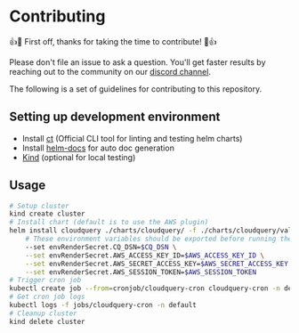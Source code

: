 # Contributing

:+1::tada: First off, thanks for taking the time to contribute! :tada::+1:

Please don't file an issue to ask a question. You'll get faster results by reaching out to the community on our [discord channel](https://cloudquery.io/discord).

The following is a set of guidelines for contributing to this repository.

## Setting up development environment

- Install [ct](https://github.com/helm/chart-testing) (Official CLI tool for linting and testing helm charts)
- Install [helm-docs](https://github.com/norwoodj/helm-docs) for auto doc generation
- [Kind](https://kind.sigs.k8s.io/docs/user/quick-start/) (optional for local testing)

## Usage

```bash
# Setup cluster
kind create cluster
# Install chart (default is to use the AWS plugin)
helm install cloudquery ./charts/cloudquery/ -f ./charts/cloudquery/values.yaml \
    # These environment variables should be exported before running the command
    --set envRenderSecret.CQ_DSN=$CQ_DSN \
    --set envRenderSecret.AWS_ACCESS_KEY_ID=$AWS_ACCESS_KEY_ID \
    --set envRenderSecret.AWS_SECRET_ACCESS_KEY=$AWS_SECRET_ACCESS_KEY \
    --set envRenderSecret.AWS_SESSION_TOKEN=$AWS_SESSION_TOKEN
# Trigger cron job
kubectl create job --from=cronjob/cloudquery-cron cloudquery-cron -n default
# Get cron job logs
kubectl logs -f jobs/cloudquery-cron -n default
# Cleanup cluster
kind delete cluster
```
